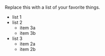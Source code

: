 Replace this with a list of your favorite things.
* list 1
* list 2 
   * item 3a
   * item 3b
* list 3
   * item 2a
   * item 2b
